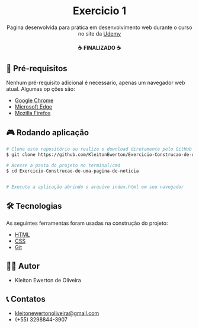<h1 align="center">Exercicio 1</h1>

<p align="center">Pagina desenvolvida para prática em desenvolvimento web durante o curso no site da <a href="https://www.udemy.com/course/curso-pratico-html-css-construa-seu-portfolio-online/">Udemy</a></p>



<h4 align="center"> 
	☕ FINALIZADO ☕
</h4>



## 📌 Pré-requisitos

Nenhum pré-requisito adicional é necessario, apenas um navegador web atual. Algumas op
ções são:

- [Google Chrome](https://www.google.pt/intl/pt-PT/chrome/?brand=ISCS&gclid=CjwKCAjwopWSBhB6EiwAjxmqDSIhiX5dn2jYNYsiOD7TD9wUv6x1-9W4Sss9WBBgiFgaWWN3vLfxHRoC0ioQAvD_BwE&gclsrc=aw.ds)
- [Microsoft Edge](https://www.microsoft.com/pt-br/edge?r=1)
- [Mozilla Firefox](https://www.mozilla.org/pt-BR/firefox/new/)



## 🎮 Rodando aplicação

```bash
# Clone este repositório ou realize o download diretamente pelo GitHub
$ git clone https://github.com/KleitonEwerton/Exercicio-Construcao-de-uma-pagina-de-noticia.git

# Acesse a pasta do projeto no terminal/cmd
$ cd Exercicio-Construcao-de-uma-pagina-de-noticia


# Execute a aplicação abrindo o arquivo index.html em seu navegador


```
## 🛠 Tecnologias

As seguintes ferramentas foram usadas na construção do projeto:

- [HTML](https://pt.wikipedia.org/wiki/HTML)
- [CSS](https://pt.wikipedia.org/wiki/Cascading_Style_Sheets)
- [Git](https://git-scm.com/)

## 👨‍💻 Autor
- Kleiton Ewerton de Oliveira

## 📞 Contatos
- kleitonewertonoliveira@gmail.com
- (+55) 3298844-3907

